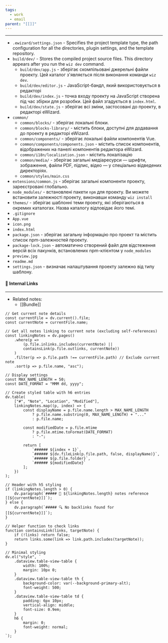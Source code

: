 ```yaml
---
tags:
  - work
  - email
parent: "[[]]"
---
```

---
- `.ewizard/settings.json` - Specifies the project template type, the path configuration for all the directories, plugin settings, and the template repository.
- `build/dev/` - Stores the compiled project source files. This directory appears after you run the `wiz dev` command.
	- `build/dev/app.js` - зберігає скомпільовані джерельні файли проекту. Цей каталог з'являється після виконання команди `wiz dev`.
	- `build/dev/editor.js` - JavaScript-бандл, який використовується в редакторі
	- `build/dev/index.js` - точка входу проекту на JavaScript створена під час збірки для розробки. Цей файл згадується в `index.html`.
	- `build/dev/state.js` - зберігає всі зміни, застосовані до проекту, в редакторі eWizard.
- `common/`
	- `common/blocks/` - зберігає локальні блоки.
	- `common/blocks-library/` - містить блоки, доступні для додавання до проекту в редакторі eWizard.
	- `common/components/` - зберігає локальні файли компонентів Vue.
	- `common/components/components.json` - містить список компонентів, відображених на панелі компонентів редактора eWizard.
	- `common/i18n/localization.json` - містить локалізацію
	- `common/media/` - зберігає загальні медіаресурси — шрифти, зображення, файли PDF, підпис, відео — у спеціально відведених директоріях.
	- `common/styles/main.css`
- `extensions/common.js` - зберігає загальні компоненти проекту, зареєстровані глобально.
- `node_modules/` - встановлені пакети `npm` для проекту. Ви можете встановити залежності проекту, виконавши команду `wiz install`
- `themes/` - зберігає шаблонні теми проекту, які зберігаються в окремих каталогах. Назва каталогу відповідає його темі.
- `.gitignore`
- `App.vue`
- `icon.png`
- `index.html`
- `package.json` - зберігає загальну інформацію про проект та містить список npm-залежностей проекту.
- `package-lock.json` - автоматично створений файл для відстеження версій всіх пакунків, встановлених npm-клієнтом у `node_modules`
- `preview.jpg`
- `readme.md`
- `settings.json` - визначає налаштування проекту залежно від типу шаблону.


#### 🔗 Internal Links  
---
- Related notes:  
  - [[Bundle]]

```dataviewjs
// Get current note details
const currentFile = dv.current().file;
const currentNote = currentFile.name;

// Get all notes linking to current note (excluding self-references)
const linkingNotes = dv.pages()
    .where(p => 
        (p.file.inlinks.includes(currentNote) || 
        containsLink(p.file.outlinks, currentNote))
    )
    .filter(p => p.file.path !== currentFile.path) // Exclude current note
    .sort(p => p.file.name, "asc");

// Display settings
const MAX_NAME_LENGTH = 50;
const DATE_FORMAT = "MMM dd, yyyy";

// Create styled table with h6 entries
dv.table(
    ["#", "Note", "Location", "Modified"],
    linkingNotes.map((p, index) => {
        const displayName = p.file.name.length > MAX_NAME_LENGTH
            ? p.file.name.substring(0, MAX_NAME_LENGTH) + "..." 
            : p.file.name;
        
        const modifiedDate = p.file.mtime 
            ? p.file.mtime.toFormat(DATE_FORMAT) 
            : "-";

        return [
            `###### ${index + 1}`,
            `###### ${dv.fileLink(p.file.path, false, displayName)}`,
            `###### ${p.file.folder}`,
            `###### ${modifiedDate}`
        ];
    })
);

// Header with h5 styling
if (linkingNotes.length > 0) {
    dv.paragraph(`##### 📌 ${linkingNotes.length} notes reference [[${currentNote}]]`);
} else {
    dv.paragraph(`##### 🔍 No backlinks found for [[${currentNote}]]`);
}

// Helper function to check links
function containsLink(links, targetNote) {
    if (!links) return false;
    return links.some(link => link.path.includes(targetNote));
}

// Minimal styling
dv.el("style", `
    .dataview.table-view-table {
        width: 100%;
        margin: 10px 0;
    }
    .dataview.table-view-table th {
        background-color: var(--background-primary-alt);
        font-weight: 500;
    }
    .dataview.table-view-table td {
        padding: 6px 10px;
        vertical-align: middle;
        font-size: 0.9em;
    }
    h6 {
        margin: 0;
        font-weight: normal;
    }
`);
```